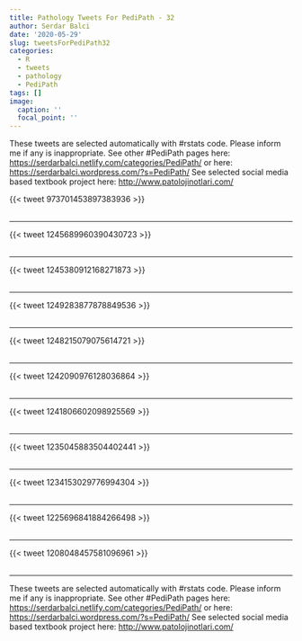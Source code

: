 ```yaml
---
title: Pathology Tweets For PediPath - 32
author: Serdar Balci
date: '2020-05-29'
slug: tweetsForPediPath32
categories:
  - R
  - tweets
  - pathology
  - PediPath
tags: []
image:
  caption: ''
  focal_point: ''
---
```



These tweets are selected automatically with #rstats code. Please inform me if any is inappropriate.
See other #PediPath pages here: https://serdarbalci.netlify.com/categories/PediPath/  or here: https://serdarbalci.wordpress.com/?s=PediPath/ 
See selected social media based textbook project here: http://www.patolojinotlari.com/

{{< tweet 973701453897383936 >}}
<br>
<br>
<hr>
{{< tweet 1245689960390430723 >}}
<br>
<br>
<hr>
{{< tweet 1245380912168271873 >}}
<br>
<br>
<hr>
{{< tweet 1249283877878849536 >}}
<br>
<br>
<hr>
{{< tweet 1248215079075614721 >}}
<br>
<br>
<hr>
{{< tweet 1242090976128036864 >}}
<br>
<br>
<hr>
{{< tweet 1241806602098925569 >}}
<br>
<br>
<hr>
{{< tweet 1235045883504402441 >}}
<br>
<br>
<hr>
{{< tweet 1234153029776994304 >}}
<br>
<br>
<hr>
{{< tweet 1225696841884266498 >}}
<br>
<br>
<hr>
{{< tweet 1208048457581096961 >}}
<br>
<br>
<hr>


These tweets are selected automatically with #rstats code. Please inform me if any is inappropriate.
See other #PediPath pages here: https://serdarbalci.netlify.com/categories/PediPath/  or here: https://serdarbalci.wordpress.com/?s=PediPath/ 
See selected social media based textbook project here: http://www.patolojinotlari.com/
